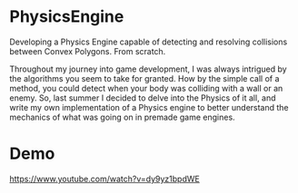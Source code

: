 # PhysicsEngine
Developing a Physics Engine capable of detecting and resolving collisions between Convex Polygons. From scratch.

Throughout my journey into game development, I was always intrigued by the algorithms you seem to take for granted. How by the simple call of a method, you could detect when your body was colliding with a wall or an enemy. 
So, last summer I decided to delve into the Physics of it all, and write my own implementation of a Physics engine to better understand the mechanics of what was going on in premade game engines.
# Demo
https://www.youtube.com/watch?v=dy9yz1bpdWE
